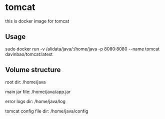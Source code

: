 # tomcat
this is docker image for tomcat

## Usage

sudo docker run -v /alidata/java/:/home/java -p 8080:8080 --name tomcat davinbao/tomcat:latest

## Volume structure

root dir: /home/java

main jar file: /home/java/app.jar

error logs dir: /home/java/log

tomcat config file dir: /home/java/config
